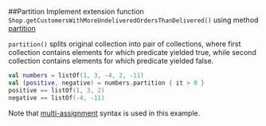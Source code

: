 ##Partition
Implement extension function `Shop.getCustomersWithMoreUndeliveredOrdersThanDelivered()` using method
[partition](http://kotlinlang.org/api/latest/jvm/stdlib/kotlin/partition.html)

`partition()` splits original collection into pair of collections, where first collection contains
elements for which predicate yielded true, while second collection contains elements for which predicate yielded false.

```kotlin
val numbers = listOf(1, 3, -4, 2, -11)
val (positive, negative) = numbers.partition { it > 0 }
positive == listOf(1, 3, 2)
negative == listOf(-4, -11)
```

Note that [multi-assignment](http://kotlinlang.org/docs/reference/multi-declarations.html) syntax is used in this example.